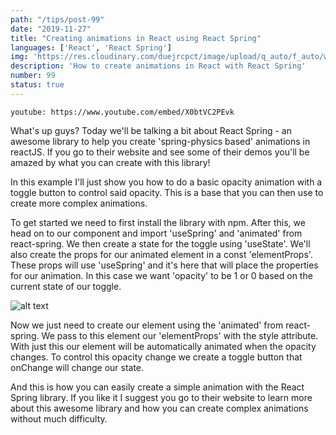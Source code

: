 ```yaml
---
path: "/tips/post-99"
date: "2019-11-27"
title: "Creating animations in React using React Spring"
languages: ['React', 'React Spring']
img: 'https://res.cloudinary.com/duejrcpct/image/upload/q_auto/f_auto/w_1000/v1587243371/tips/99-1_gppiwo.png'
description: 'How to create animations in React with React Spring'
number: 99
status: true
---
```


`youtube: https://www.youtube.com/embed/X0btVC2PEvk`

What's up guys?
Today we'll be talking a bit about React Spring - an awesome library to help you create 'spring-physics based' animations in reactJS. If you go to their website and see some of their demos you'll be amazed by what you can create with this library!

In this example I'll just show you how to do a basic opacity animation with a toggle button to control said opacity. This is a base that you can then use to create more complex animations.

To get started we need to first install the library with npm. After this, we head on to our component and import 'useSpring' and 'animated' from react-spring. We then create a state for the toggle using 'useState'. We'll also create the props for our animated element in a const 'elementProps'. These props will use 'useSpring' and it's here that will place the properties for our animation. In this case we want 'opacity' to be 1 or 0 based on the current state of our toggle.

![alt text](https://res.cloudinary.com/duejrcpct/image/upload/q_auto/f_auto/w_1000/v1587243371/tips/99-3_ypvvat.png "React Spring")

Now we just need to create our element using the 'animated' from react-spring. We pass to this element our 'elementProps' with the style attribute. With just this our element will be automatically animated when the opacity changes. To control this opacity change we create a toggle button that onChange will change our state.

And this is how you can easily create a simple animation with the React Spring library. If you like it I suggest you go to their website to learn more about this awesome library and how you can create complex animations without much difficulty.